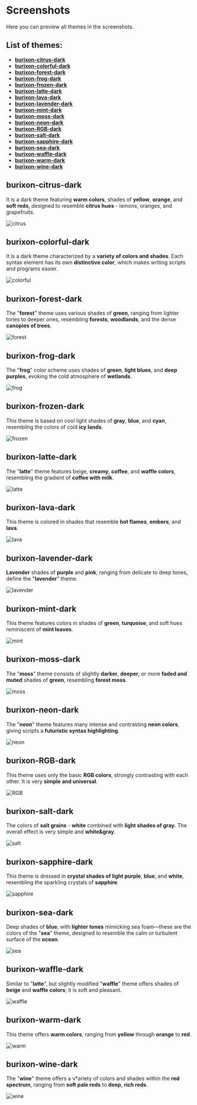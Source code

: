 # Screenshots

Here you can preview all themes in the screenshots.

## List of themes:

+ **[burixon-citrus-dark](#burixon-citrus-dark)**
+ **[burixon-colorful-dark](#burixon-colorful-dark)**
+ **[burixon-forest-dark](#burixon-forest-dark)**
+ **[burixon-frog-dark](#burixon-frog-dark)**
+ **[burixon-frozen-dark](#burixon-frozen-dark)**
+ **[burixon-latte-dark](#burixon-latte-dark)**
+ **[burixon-lava-dark](#burixon-lava-dark)**
+ **[burixon-lavender-dark](#burixon-lavender-dark)**
+ **[burixon-mint-dark](#burixon-mint-dark)**
+ **[burixon-moss-dark](#burixon-moss-dark)**
+ **[burixon-neon-dark](#burixon-neon-dark)**
+ **[burixon-RGB-dark](#burixon-RGB-dark)**
+ **[burixon-salt-dark](#burixon-salt-dark)**
+ **[burixon-sapphire-dark](#burixon-sapphire-dark)**
+ **[burixon-sea-dark](#burixon-sea-dark)**
+ **[burixon-waffle-dark](#burixon-waffle-dark)**
+ **[burixon-warm-dark](#burixon-warm-dark)**
+ **[burixon-wine-dark](#burixon-wine-dark)**

## burixon-citrus-dark

It is a dark theme featuring **warm colors**, shades of **yellow**, **orange**, and **soft reds**, designed to resemble **citrus hues** - lemons, oranges, and grapefruits.

![citrus](/screenshots/citrus-dark.jpg)

## burixon-colorful-dark

It is a dark theme characterized by a **variety of colors and shades**. Each syntax element has its own **distinctive color**, which makes writing scripts and programs easier.

![colorful](/screenshots/colorful-dark.jpg)

## burixon-forest-dark

The "**forest**" theme uses various shades of **green**, ranging from lighter tones to deeper ones, resembling **forests**, **woodlands**, and the dense **canopies of trees**.

![forest](/screenshots/forest-dark.jpg)

## burixon-frog-dark

The "**frog**" color scheme uses shades of **green**, **light blues**, and **deep purples**, evoking the cold atmosphere of **wetlands**.

![frog](/screenshots/frog-dark.jpg)

## burixon-frozen-dark

This theme is based on cool light shades of **gray**, **blue**, and **cyan**, resembling the colors of cold **icy lands**.

![frozen](/screenshots/frozen-dark.jpg)

## burixon-latte-dark

The "**latte**" theme features beige, **creamy**, **coffee**, and **waffle colors**, resembling the gradient of **coffee with milk**.

![latte](/screenshots/latte-dark.jpg)

## burixon-lava-dark

This theme is colored in shades that resemble **hot flames**, **embers**, and **lava**.

![lava](/screenshots/lava-dark.jpg)

## burixon-lavender-dark

**Lavender** shades of **purple** and **pink**, ranging from delicate to deep tones, define the "**lavender**" theme.

![lavender](/screenshots/lavender-dark.jpg)

## burixon-mint-dark

This theme features colors in shades of **green**, **turquoise**, and soft hues reminiscent of **mint leaves**.

![mint](/screenshots/mint-dark.jpg)

## burixon-moss-dark

The "**moss**" theme consists of slightly **darker**, **deeper**, or more **faded and muted** shades of **green**, resembling **forest moss**.

![moss](/screenshots/moss-dark.jpg)

## burixon-neon-dark

The "**neon**" theme features many intense and contrasting **neon colors**, giving scripts a **futuristic syntax highlighting**.

![neon](/screenshots/neon-dark.jpg)

## burixon-RGB-dark

This theme uses only the basic **RGB colors**, strongly contrasting with each other. It is very **simple and universal**.

![RGB](/screenshots/RGB-dark.jpg)

## burixon-salt-dark

The colors of **salt grains** - **white** combined with **light shades of gray**. The overall effect is very simple and **white&gray**.

![salt](/screenshots/salt-dark.jpg)

## burixon-sapphire-dark

This theme is dressed in **crystal shades of light purple**, **blue**, and **white**, resembling the sparkling crystals of **sapphire**.

![sapphire](/screenshots/sapphire-dark.jpg)

## burixon-sea-dark

Deep shades of **blue**, with **lighter tones** mimicking sea foam—these are the colors of the "**sea**" theme, designed to resemble the calm or turbulent surface of the **ocean**.

![sea](/screenshots/sea-dark.jpg)

## burixon-waffle-dark

Similar to "**latte**", but slightly modified "**waffle**" theme offers shades of **beige** and **waffle colors**; it is soft and pleasant.

![waffle](/screenshots/waffle-dark.jpg)

## burixon-warm-dark

This theme offers **warm colors**, ranging from **yellow** through **orange** to **red**.

![warm](/screenshots/warm-dark.jpg)

## burixon-wine-dark

The "**wine**" theme offers a v*ariety of colors and shades within the **red spectrum**, ranging from **soft pale reds** to **deep**, **rich reds**.

![wine](/screenshots/wine-dark.jpg)
